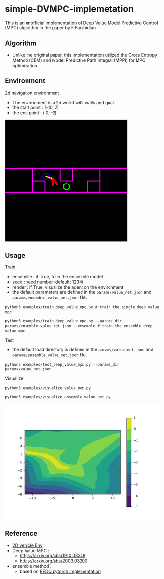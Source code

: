 # simple-DVMPC-implemetation

This is an unofficial implementation of Deep Value Model Predictive Control (MPC) algorithm in the paper by F.Farshidian

## Algorithm
- Unlike the original paper, this implementation utilized the Cross Entropy Method (CEM) and Model Predictive Path Integral (MPPI) for MPC optimization.

## Environment
2d navigation environment
- The environment is a 2d world with walls and goal.
- the start point : (-10, 2)
- the end point : ( 0, -2)

![](img/screenshot.png)


## Usage
Train
- ensemble : if True, train the ensemble model
- seed : seed number (default: 1234)
- render : if True, visualize the agent on the environment
- the default parameters are defined in the `params/value_net.json` and `params/ensemble_value_net.json` file.
   
```
python3 examples/train_deep_value_mpc.py # train the single deep value mpc
```

```
python3 examples/train_deep_value_mpc.py --params_dir params/ensemble_value_net.json --ensemble # train the ensemble deep value mpc
```

Test
- the default load directory is defined in the `params/value_net.json` and `params/ensemble_value_net.json` file.

```
python3 examples/test_deep_value_mpc.py --params_dir params/value_net.json
```

Visualize
```
python3 examples/visualize_value_net.py
```
```
python3 examples/visualize_ensemble_value_net.py
```

![](img/value_net_026.png)


## Reference
- [2D vehicle Env](https://github.com/MorvanZhou/Reinforcement-learning-with-tensorflow)
- Deep Value MPC : 
  - <https://arxiv.org/abs/1910.03358>
  - <https://arxiv.org/abs/2003.03200>
- ensemble method : 
  - based on [REDQ pytorch implementation](https://github.com/BY571/Randomized-Ensembled-Double-Q-learning-REDQ-)